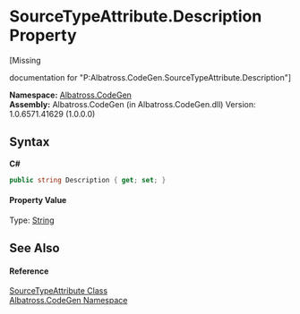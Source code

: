 # SourceTypeAttribute.Description Property 
 

\[Missing <summary> documentation for "P:Albatross.CodeGen.SourceTypeAttribute.Description"\]

**Namespace:**&nbsp;<a href="N_Albatross_CodeGen.md">Albatross.CodeGen</a><br />**Assembly:**&nbsp;Albatross.CodeGen (in Albatross.CodeGen.dll) Version: 1.0.6571.41629 (1.0.0.0)

## Syntax

**C#**<br />
``` C#
public string Description { get; set; }
```


#### Property Value
Type: <a href="http://msdn2.microsoft.com/en-us/library/s1wwdcbf" target="_blank">String</a>

## See Also


#### Reference
<a href="T_Albatross_CodeGen_SourceTypeAttribute.md">SourceTypeAttribute Class</a><br /><a href="N_Albatross_CodeGen.md">Albatross.CodeGen Namespace</a><br />